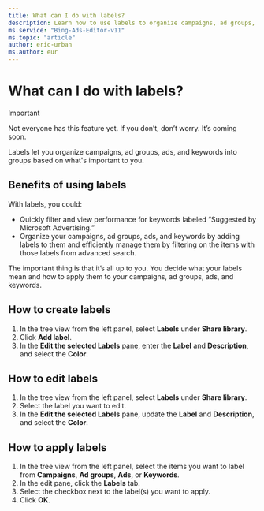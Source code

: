 ```yaml
---
title: What can I do with labels?
description: Learn how to use labels to organize campaigns, ad groups, ads, and keywords into groups based on whatever is important to you.
ms.service: "Bing-Ads-Editor-v11"
ms.topic: "article"
author: eric-urban
ms.author: eur
---
```


# What can I do with labels?

> [!IMPORTANT]
> Not everyone has this feature yet. If you don’t, don’t worry. It’s coming soon.

Labels let you organize campaigns, ad groups, ads, and keywords into groups based on what's important to you.

## Benefits of using labels
With labels, you could:

- Quickly filter and view performance for keywords labeled “Suggested by Microsoft Advertising.”
- Organize your campaigns, ad groups, ads, and keywords by adding labels to them and efficiently manage them by filtering on the items with those labels from advanced search.

The important thing is that it’s all up to you. You decide what your labels mean and how to apply them to your campaigns, ad groups, ads, and keywords.

## How to create labels
1. In the tree view from the left panel, select **Labels** under **Share library**.
1. Click **Add label**.
1. In the **Edit the selected Labels** pane, enter the **Label** and **Description**, and select the **Color**.

## How to edit labels
1. In the tree view from the left panel, select **Labels** under **Share library**.
1. Select the label you want to edit.
1. In the **Edit the selected Labels** pane, update the **Label** and **Description**, and select the **Color**.

## How to apply labels
1. In the tree view from the left panel, select the items you want to label from **Campaigns**, **Ad groups**, **Ads**, or **Keywords**.
1. In the edit pane, click the **Labels** tab.
1. Select the checkbox next to the label(s) you want to apply.
1. Click **OK**.


